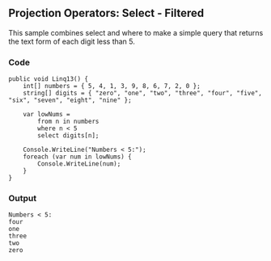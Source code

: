 ## Projection Operators: Select - Filtered ##

This sample combines select and where to make a simple query that returns the text form of each digit less than 5.

### Code ###

```
public void Linq13() {
    int[] numbers = { 5, 4, 1, 3, 9, 8, 6, 7, 2, 0 };
    string[] digits = { "zero", "one", "two", "three", "four", "five", "six", "seven", "eight", "nine" };

    var lowNums =
        from n in numbers
        where n < 5
        select digits[n];
    
    Console.WriteLine("Numbers < 5:");
    foreach (var num in lowNums) {
        Console.WriteLine(num);
    }       
}

```

### Output ###

```
Numbers < 5:
four
one
three
two
zero
```
